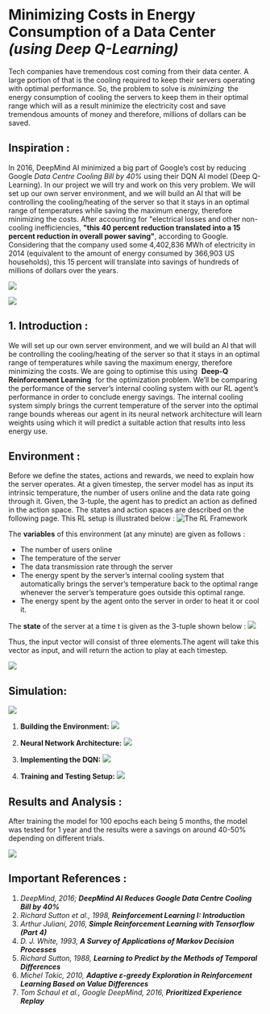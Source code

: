 # Minimizing Costs in Energy Consumption of a Data Center *(using Deep Q-Learning)*

Tech companies have tremendous cost coming from their data center. A large portion of
that is the cooling required to keep their servers operating with optimal performance. So, the
problem to solve is ​ _minimizing_ ​ the energy consumption of cooling the servers to keep them in
their optimal range which will as a result minimize the electricity cost and save tremendous
amounts of money and therefore, millions of dollars can be saved.


## Inspiration :

In 2016, DeepMind AI minimized a big
part of Google’s cost by reducing Google *Data
Centre Cooling Bill by 40%* using their DQN
AI model (Deep Q-Learning). In our project we
will try and work on this very problem. We will
set up our own server environment, and we will
build an AI that will be controlling the
cooling/heating of the server so that it stays in
an optimal range of temperatures while saving
the maximum energy, therefore minimizing the
costs.
After accounting for "electrical losses
and other non-cooling inefficiencies,
**"this 40 percent reduction translated into a 15 percent reduction in overall power saving"**, according to Google. Considering that the company used
some 4,402,836 MWh of electricity in 2014
(equivalent to the amount of energy
consumed by 366,903 US households), this
15 percent will translate into savings of
hundreds of millions of dollars over the
years.


![](https://raw.githubusercontent.com/MukundKal/rl-dqn-server-optim/master/img/deepmind.PNG)

![](https://raw.githubusercontent.com/MukundKal/rl-dqn-server-optim/master/img/deepmind2.PNG)


## 1. Introduction :

We will set up our own server environment, and we will build an AI that will be
controlling the cooling/heating of the server so that it stays in an optimal range of temperatures
while saving the maximum energy, therefore minimizing the costs. We are going to optimise this
using ​ **Deep-Q Reinforcement Learning** ​ for the optimization problem. We’ll be comparing the
performance of the server’s internal cooling system with our RL agent’s performance in order to
conclude energy savings. The internal cooling system simply brings the current temperature of
the server into the optimal range bounds whereas our agent in its neural network architecture will
learn weights using which it will predict a suitable action that results into less energy use.

## Environment :

Before we define the states, actions and rewards, we need to explain how the server
operates. At a given timestep, the server model has as input its intrinsic temperature, the number
of users online and the data rate going through it. Given, the 3-tuple, the agent has to predict an
action as defined in the action space. The states and action spaces are described on the following
page. This RL setup is illustrated below :
![The RL Framework](https://raw.githubusercontent.com/MukundKal/rl-dqn-server-optim/master/img/Rl.PNG)


The **variables** of this environment (at any minute) are given as follows :
* The number of users online
* The temperature of the server
* The data transmission rate through the server
* The energy spent by the server’s internal cooling system that automatically brings the server’s
temperature back to the optimal range whenever the server’s temperature goes outside this
optimal range.
* The energy spent by the agent onto the server in order to heat it or cool it.


The  **state** of the server at a time t is given as the 3-tuple shown below :
![](https://raw.githubusercontent.com/MukundKal/rl-dqn-server-optim/master/img/tuple.PNG)

Thus, the input vector will consist of three elements.The agent will take this vector as
input, and will return the action to play at each timestep.

![](https://raw.githubusercontent.com/MukundKal/rl-dqn-server-optim/master/img/servermodel.PNG)

## Simulation:

![](https://raw.githubusercontent.com/MukundKal/rl-dqn-server-optim/master/img/steps.PNG)

1. **Building the Environment:**
![](https://raw.githubusercontent.com/MukundKal/rl-dqn-server-optim/master/img/1.PNG)

2. **Neural Network Architecture:**
![](https://raw.githubusercontent.com/MukundKal/rl-dqn-server-optim/master/img/2.PNG)

3. **Implementing the DQN:**
![](https://raw.githubusercontent.com/MukundKal/rl-dqn-server-optim/master/img/3.PNG)

4. **Training and Testing Setup:**
![](https://raw.githubusercontent.com/MukundKal/rl-dqn-server-optim/master/img/4.PNG)



## Results and Analysis :
After training the model for 100 epochs each being 5 months, the model was tested for 1
year and the results were a savings on around 40-50% depending on different trials.

![](https://raw.githubusercontent.com/MukundKal/rl-dqn-server-optim/master/img/5.PNG)


## Important References :

1. _DeepMind, 2016;_  **_DeepMind AI Reduces Google Data Centre Cooling Bill by 40%_**
2. _Richard Sutton et al., 1998,_  **_Reinforcement Learning I: Introduction_**
3. _Arthur Juliani, 2016,_  **_Simple Reinforcement Learning with Tensorflow (Part 4)_**
4. _D. J. White, 1993,_  **_A Survey of Applications of Markov Decision Processes_**
5. _Richard Sutton, 1988,_  **_Learning to Predict by the Methods of Temporal Differences_**
6. _Michel Tokic, 2010,_  **_Adaptive ε-greedy Exploration in Reinforcement Learning Based_**
    **_on Value Differences_**
7. _Tom Schaul et al., Google DeepMind, 2016,_  **_Prioritized Experience Replay_**


